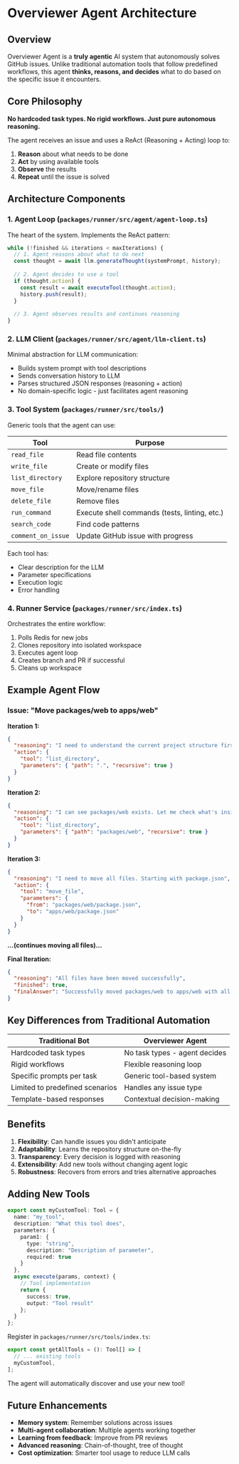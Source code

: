 # Overviewer Agent Architecture

## Overview

Overviewer Agent is a **truly agentic** AI system that autonomously solves GitHub issues. Unlike traditional automation tools that follow predefined workflows, this agent **thinks, reasons, and decides** what to do based on the specific issue it encounters.

## Core Philosophy

**No hardcoded task types. No rigid workflows. Just pure autonomous reasoning.**

The agent receives an issue and uses a ReAct (Reasoning + Acting) loop to:
1. **Reason** about what needs to be done
2. **Act** by using available tools
3. **Observe** the results
4. **Repeat** until the issue is solved

## Architecture Components

### 1. Agent Loop (`packages/runner/src/agent/agent-loop.ts`)

The heart of the system. Implements the ReAct pattern:

```typescript
while (!finished && iterations < maxIterations) {
  // 1. Agent reasons about what to do next
  const thought = await llm.generateThought(systemPrompt, history);
  
  // 2. Agent decides to use a tool
  if (thought.action) {
    const result = await executeTool(thought.action);
    history.push(result);
  }
  
  // 3. Agent observes results and continues reasoning
}
```

### 2. LLM Client (`packages/runner/src/agent/llm-client.ts`)

Minimal abstraction for LLM communication:
- Builds system prompt with tool descriptions
- Sends conversation history to LLM
- Parses structured JSON responses (reasoning + action)
- No domain-specific logic - just facilitates agent reasoning

### 3. Tool System (`packages/runner/src/tools/`)

Generic tools that the agent can use:

| Tool | Purpose |
|------|---------|
| `read_file` | Read file contents |
| `write_file` | Create or modify files |
| `list_directory` | Explore repository structure |
| `move_file` | Move/rename files |
| `delete_file` | Remove files |
| `run_command` | Execute shell commands (tests, linting, etc.) |
| `search_code` | Find code patterns |
| `comment_on_issue` | Update GitHub issue with progress |

Each tool has:
- Clear description for the LLM
- Parameter specifications
- Execution logic
- Error handling

### 4. Runner Service (`packages/runner/src/index.ts`)

Orchestrates the entire workflow:
1. Polls Redis for new jobs
2. Clones repository into isolated workspace
3. Executes agent loop
4. Creates branch and PR if successful
5. Cleans up workspace

## Example Agent Flow

### Issue: "Move packages/web to apps/web"

**Iteration 1:**
```json
{
  "reasoning": "I need to understand the current project structure first",
  "action": {
    "tool": "list_directory",
    "parameters": { "path": ".", "recursive": true }
  }
}
```

**Iteration 2:**
```json
{
  "reasoning": "I can see packages/web exists. Let me check what's inside",
  "action": {
    "tool": "list_directory",
    "parameters": { "path": "packages/web", "recursive": true }
  }
}
```

**Iteration 3:**
```json
{
  "reasoning": "I need to move all files. Starting with package.json",
  "action": {
    "tool": "move_file",
    "parameters": { 
      "from": "packages/web/package.json",
      "to": "apps/web/package.json"
    }
  }
}
```

**...(continues moving all files)...**

**Final Iteration:**
```json
{
  "reasoning": "All files have been moved successfully",
  "finished": true,
  "finalAnswer": "Successfully moved packages/web to apps/web with all files and subdirectories"
}
```

## Key Differences from Traditional Automation

| Traditional Bot | Overviewer Agent |
|----------------|------------------|
| Hardcoded task types | No task types - agent decides |
| Rigid workflows | Flexible reasoning loop |
| Specific prompts per task | Generic tool-based system |
| Limited to predefined scenarios | Handles any issue type |
| Template-based responses | Contextual decision-making |

## Benefits

1. **Flexibility**: Can handle issues you didn't anticipate
2. **Adaptability**: Learns the repository structure on-the-fly
3. **Transparency**: Every decision is logged with reasoning
4. **Extensibility**: Add new tools without changing agent logic
5. **Robustness**: Recovers from errors and tries alternative approaches

## Adding New Tools

```typescript
export const myCustomTool: Tool = {
  name: "my_tool",
  description: "What this tool does",
  parameters: {
    param1: {
      type: "string",
      description: "Description of parameter",
      required: true
    }
  },
  async execute(params, context) {
    // Tool implementation
    return {
      success: true,
      output: "Tool result"
    };
  }
};
```

Register in `packages/runner/src/tools/index.ts`:
```typescript
export const getAllTools = (): Tool[] => [
  // ... existing tools
  myCustomTool,
];
```

The agent will automatically discover and use your new tool!

## Future Enhancements

- **Memory system**: Remember solutions across issues
- **Multi-agent collaboration**: Multiple agents working together
- **Learning from feedback**: Improve from PR reviews
- **Advanced reasoning**: Chain-of-thought, tree of thought
- **Cost optimization**: Smarter tool usage to reduce LLM calls

